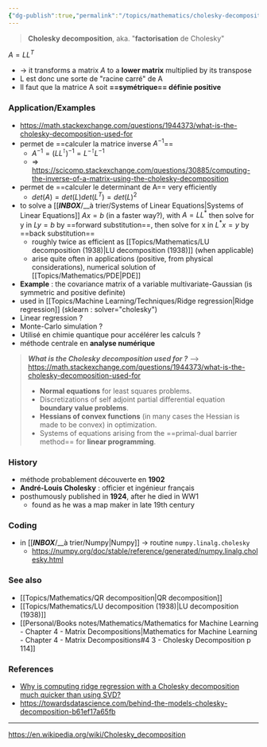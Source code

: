 ```yaml
---
{"dg-publish":true,"permalink":"/topics/mathematics/cholesky-decomposition-1902/"}
---
```


> **Cholesky decomposition**, aka. "**factorisation** de Cholesky"

$A=LL^T$

- -> it transforms a matrix $A$ to a **lower matrix** multiplied by its transpose
- L est donc une sorte de "racine carré" de A
- Il faut que la matrice A soit **==symétrique== définie positive**

### Application/Examples
- https://math.stackexchange.com/questions/1944373/what-is-the-cholesky-decomposition-used-for
- permet de ==calculer la matrice inverse $A^{-1}$==
	- $A^{-1}=(LL^\intercal)^{-1}=L^{-\intercal}L^{-1}$
	- => https://scicomp.stackexchange.com/questions/30885/computing-the-inverse-of-a-matrix-using-the-cholesky-decomposition
- permet de ==calculer le determinant de A== very efficiently
	- $det(A)=det(L)det(L^T)=det(L)^2$
- to solve a [[___INBOX___/__à trier/Systems of Linear Equations|Systems of Linear Equations]] $Ax=b$ (in a faster way?), with $A=LL^*$ then solve for y in $Ly=b$ by ==forward substitution==, then solve for x in $L^*x=y$ by ==back substitution==
	- roughly twice as efficient as [[Topics/Mathematics/LU decomposition (1938)|LU decomposition (1938)]] (when applicable)
	- arise quite often in applications (positive, from physical considerations), numerical solution of [[Topics/Mathematics/PDE|PDE]]
- **Example** : the covariance matrix of a variable multivariate-Gaussian (is symmetric and positive definite)
- used in [[Topics/Machine Learning/Techniques/Ridge regression|Ridge regression]] (sklearn : solver="cholesky")
- Linear regression ?
- Monte-Carlo simulation ?
- Utilisé en chimie quantique pour accélérer les calculs ?
- méthode centrale en **analyse numérique**

> ***What is the Cholesky decomposition used for ?***
> --> https://math.stackexchange.com/questions/1944373/what-is-the-cholesky-decomposition-used-for
> - **Normal equations** for least squares problems.
> - Discretizations of self adjoint partial differential equation **boundary value problems**.
> - **Hessians of convex functions** (in many cases the Hessian is made to be convex) in optimization.
> - Systems of equations arising from the ==primal-dual barrier method== for **linear programming**.

### History
- méthode probablement découverte en **1902**
- **André-Louis Cholesky** : officier et ingénieur français
- posthumously published in **1924**, after he died in WW1
	- found as he was a map maker in late 19th century

### Coding
- in [[___INBOX___/__à trier/Numpy|Numpy]] -> routine `numpy.linalg.cholesky`
	- https://numpy.org/doc/stable/reference/generated/numpy.linalg.cholesky.html

### See also
- [[Topics/Mathematics/QR decomposition|QR decomposition]]
- [[Topics/Mathematics/LU decomposition (1938)|LU decomposition (1938)]]
- [[Personal/Books notes/Mathematics/Mathematics for Machine Learning - Chapter 4 - Matrix Decompositions|Mathematics for Machine Learning - Chapter 4 - Matrix Decompositions#4 3 - Cholesky Decomposition p 114]]

### References
- [Why is computing ridge regression with a Cholesky decomposition much quicker than using SVD?](https://stats.stackexchange.com/questions/396914/why-is-computing-ridge-regression-with-a-cholesky-decomposition-much-quicker-tha)
- https://towardsdatascience.com/behind-the-models-cholesky-decomposition-b61ef17a65fb

---
https://en.wikipedia.org/wiki/Cholesky_decomposition

